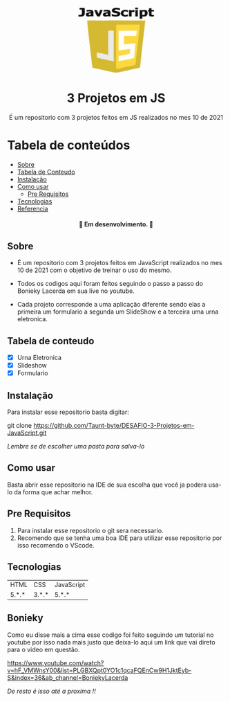 <p align="center">
  <a href="https://unform.dev">
    <img src="img/Logo.png" height="150" width="175" alt="Unform" />
  </a>
</p>
<h1 align="center">3 Projetos em JS</h1> 

<p align="center">É um repositorio com 3 projetos feitos em JS realizados no mes 10 de 2021</p>

Tabela de conteúdos
=================
<!--ts-->
   * [Sobre](#Sobre)
   * [Tabela de Conteudo](#tabela-de-conteudo)
   * [Instalação](#Instalação)
   * [Como usar](#como-usar)
      * [Pre Requisitos](#pre-requisitos)
   * [Tecnologias](#tecnologias)
   * [Referencia](#Bonieky)
<!--te-->


<h4 align="center"> 
  🚧  Em desenvolvimento.  🚧
</h4>

## Sobre

+ É um repositorio com 3 projetos feitos em JavaScript realizados no mes 10 de 2021 com o objetivo de treinar o uso do mesmo.

+ Todos os codigos aqui foram feitos seguindo o passo a passo do Bonieky Lacerda em sua live no youtube.

+ Cada projeto corresponde a uma aplicação diferente sendo elas a primeira um formulario a segunda um SlideShow e a terceira uma urna eletronica.


## Tabela de conteudo

- [X] Urna Eletronica
- [X] Slideshow
- [X] Formulario

## Instalação

Para instalar esse repositorio basta digitar:

  git clone https://github.com/Taunt-byte/DESAFIO-3-Projetos-em-JavaScript.git

<i>Lembre se de escolher uma pasta para salva-lo</i>

## Como usar

Basta abrir esse repositorio na IDE de sua escolha que você ja podera usa-lo da forma que achar melhor.

## Pre Requisitos

1) Para instalar esse repositorio o git sera necessario.
2) Recomendo que se tenha uma boa IDE para utilizar esse repositorio por isso recomendo o VScode.

## Tecnologias

<table>
    <tr>
    <td>HTML</td>
    <td>CSS</td>
    <td>JavaScript</td>
    </tr>
    <tr>
    <td>5.*.*</td>
    <td>3.*.*</td>
    <td>5.*.*</td>
    </tr>
</table>

## Bonieky

Como eu disse mais a cima esse codigo foi feito seguindo um tutorial no youtube por isso nada mais justo que deixa-lo aqui um link que vai direto para o video em questão.

  https://www.youtube.com/watch?v=hF_VMWnsY00&list=PLGBXQpt0YO1c1qcaFQEnCw9H1JktEyb-S&index=36&ab_channel=BoniekyLacerda

<i>De resto é isso até a proxima !!</i>
